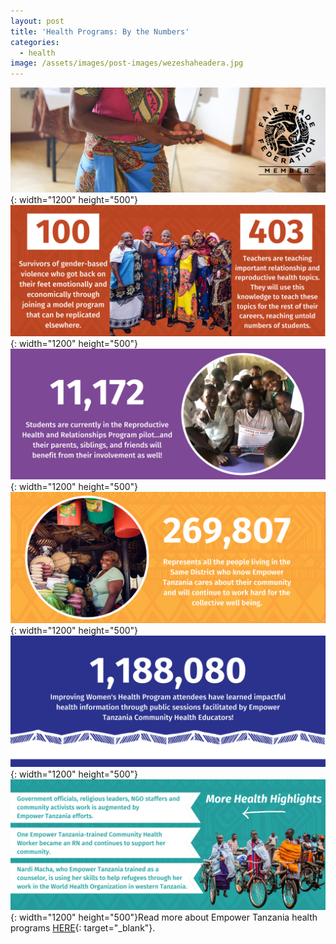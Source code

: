 ```yaml
---
layout: post
title: 'Health Programs: By the Numbers'
categories:
  - health
image: /assets/images/post-images/wezeshaheadera.jpg
---
```


![](/uploads/2.png){: width="1200" height="500"}![](/uploads/3.png){: width="1200" height="500"}![](/uploads/2020/07/06/health-programs-by-the-numbers/add-a-subheading-1.png){: width="1200" height="500"}![](/uploads/5.png){: width="1200" height="500"}![](/uploads/6.png){: width="1200" height="500"}![](/uploads/7.png){: width="1200" height="500"}Read more about Empower Tanzania health programs [HERE](https://empowertz.org/programs/health/){: target="_blank"}.